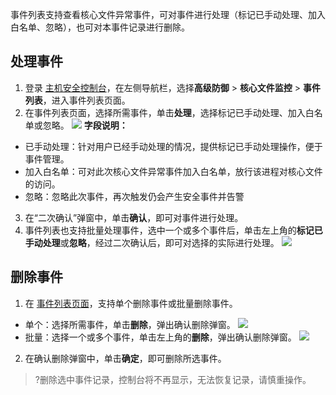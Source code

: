 事件列表支持查看核心文件异常事件，可对事件进行处理（标记已手动处理、加入白名单、忽略），也可对本事件记录进行删除。


## 处理事件
1. 登录 [主机安全控制台](https://console.cloud.tencent.com/cwp/defend/coreFile)，在左侧导航栏，选择**高级防御** > **核心文件监控** > **事件列表**，进入事件列表页面。
2. 在事件列表页面，选择所需事件，单击**处理**，选择标记已手动处理、加入白名单或忽略。
![](https://qcloudimg.tencent-cloud.cn/raw/333b414c776ac41a841e19e7796d1a5f.png)
**字段说明：**
 - 已手动处理：针对用户已经手动处理的情况，提供标记已手动处理操作，便于事件管理。
 - 加入白名单：可对此次核心文件异常事件加入白名单，放行该进程对核心文件的访问。
 - 忽略：忽略此次事件，再次触发仍会产生安全事件并告警
3. 在“二次确认”弹窗中，单击**确认**，即可对事件进行处理。
4. 事件列表也支持批量处理事件，选中一个或多个事件后，单击左上角的**标记已手动处理**或**忽略**，经过二次确认后，即可对选择的实际进行处理。
![](https://qcloudimg.tencent-cloud.cn/raw/de9a31c00bd16f587e80be1f35822667.png)


## 删除事件
1. 在 [事件列表页面](https://console.cloud.tencent.com/cwp/defend/coreFile)，支持单个删除事件或批量删除事件。
  - 单个：选择所需事件，单击**删除**，弹出确认删除弹窗。
  ![](https://qcloudimg.tencent-cloud.cn/raw/e11ffd6fe87a958001dbb49b803515b2.png)
  - 批量：选择一个或多个事件，单击左上角的**删除**，弹出确认删除弹窗。
 ![](https://qcloudimg.tencent-cloud.cn/raw/7d013be9b9fb08672044b0d6e5ed0750.png)
2. 在确认删除弹窗中，单击**确定**，即可删除所选事件。
>?删除选中事件记录，控制台将不再显示，无法恢复记录，请慎重操作。 
